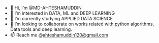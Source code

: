 - 👋 Hi, I’m @MD-AHTESHAMUDDIN
- 👀 I’m interested in DATA, ML and DEEP LEARNING 
- 🌱 I’m currently studying APPLIED DATA SCIENCE 
- 💞️ I’m looking to collaborate on works related with python algorithms, Data tools and deep learning.
- 📫 Reach me @ahteshamuddin120@gmail.com

<!---
MD-AHTESHAMUDDIN/MD-AHTESHAMUDDIN is a ✨ special ✨ repository because its `README.md` (this file) appears on your GitHub profile.
You can click the Preview link to take a look at your changes.
--->
